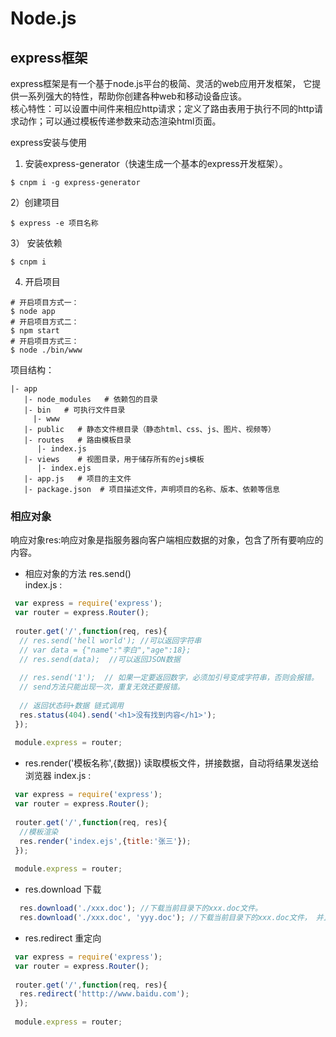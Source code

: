 # Node.js

## express框架 
express框架是有一个基于node.js平台的极简、灵活的web应用开发框架， 它提供一系列强大的特性，帮助你创建各种web和移动设备应该。<br/>
核心特性：可以设置中间件来相应http请求；定义了路由表用于执行不同的http请求动作；可以通过模板传递参数来动态渲染html页面。

express安装与使用<br/>
  1) 安装express-generator（快速生成一个基本的express开发框架）。<br/>
```base
$ cnpm i -g express-generator 
 ```
  2）创建项目 
```base
$ express -e 项目名称
```
  3） 安装依赖
```base
$ cnpm i
```
  4)  开启项目
```base
# 开启项目方式一：
$ node app 
# 开启项目方式二：
$ npm start
# 开启项目方式三：
$ node ./bin/www
```

项目结构：<br/>
```base
|- app 
   |- node_modules   # 依赖包的目录  
   |- bin   # 可执行文件目录  
     |- www
   |- public   # 静态文件根目录（静态html、css、js、图片、视频等）   
   |- routes   # 路由模板目录  
      |- index.js
   |- views    # 视图目录，用于储存所有的ejs模板  
      |- index.ejs
   |- app.js   # 项目的主文件   
   |- package.json  # 项目描述文件，声明项目的名称、版本、依赖等信息 
```

### 相应对象
响应对象res:响应对象是指服务器向客户端相应数据的对象，包含了所有要响应的内容。 <br/>
*  相应对象的方法  res.send()   <br/>
index.js :
```js
 var express = require('express');
 var router = express.Router();
 
 router.get('/',function(req, res){
  // res.send('hell world'); //可以返回字符串
  // var data = {"name":"李白","age":18};
  // res.send(data);  //可以返回JSON数据
  
  // res.send('1');  // 如果一定要返回数字，必须加引号变成字符串，否则会报错。
  // send方法只能出现一次，重复无效还要报错。
  
  // 返回状态码+数据 链式调用
  res.status(404).send('<h1>没有找到内容</h1>'); 
 });
 
 module.express = router;
```
*  res.render('模板名称',{数据}) 读取模板文件，拼接数据，自动将结果发送给浏览器
index.js :
```js
 var express = require('express');
 var router = express.Router();
 
 router.get('/',function(req, res){
  //模板渲染
  res.render('index.ejs',{title:'张三'});
 });
 
 module.express = router;
```
*  res.download 下载
```js
  res.download('./xxx.doc'); //下载当前目录下的xxx.doc文件。
  res.download('./xxx.doc', 'yyy.doc'); //下载当前目录下的xxx.doc文件， 并且重命名为yyy.doc 。
```
* res.redirect 重定向
```js
 var express = require('express');
 var router = express.Router();
 
 router.get('/',function(req, res){
  res.redirect('htttp://www.baidu.com');
 });
 
 module.express = router;
```
